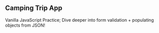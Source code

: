 ## Camping Trip App
Vanilla JavaScript Practice; Dive deeper into form validation + populating objects from JSON!
